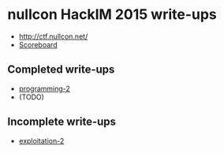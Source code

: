# nullcon HackIM 2015 write-ups

* <http://ctf.nullcon.net/>
* [Scoreboard](http://ctf.nullcon.net/scoreboard.php)

## Completed write-ups

* [programming-2](programming-2)
* (TODO)

## Incomplete write-ups

* [exploitation-2](exploitation-2)
